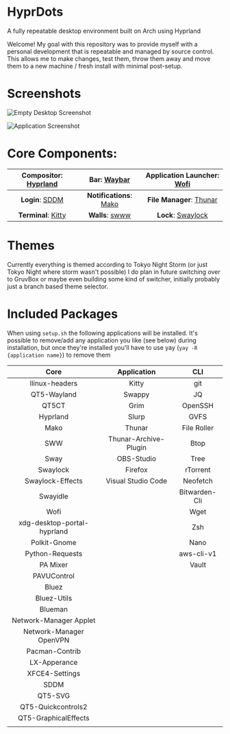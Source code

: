 # HyprDots

A fully repeatable desktop environment built on Arch using Hyprland

Welcome! My goal with this repository was to provide myself with a personal development that is repeatable and managed by source control. This allows me to make changes, test them, throw them away and move them to a new machine / fresh install with minimal post-setup.

# Screenshots

![Empty Desktop Screenshot](https://github.com/markpendlebury/HyprDots/blob/initial/Assets/desktop.png)

![Application Screenshot](https://github.com/markpendlebury/HyprDots/blob/initial/Assets/apps.png)

# Core Components:

|        Compositor: [Hyprland](https://hyprland.org/)       |       Bar: [Waybar](https://github.com/Alexays/Waybar)      |     Application Launcher: [Wofi](https://hg.sr.ht/~scoopta/wofi)    |
| :--------------------------------------------------------: | :---------------------------------------------------------: | :-----------------------------------------------------------------: |
|       **Login**: [SDDM](https://github.com/sddm/sddm)      | **Notifications**: [Mako](https://github.com/emersion/mako) | **File Manager**: [Thunar](https://docs.xfce.org/xfce/thunar/start) |
| **Terminal**: [Kitty](https://github.com/kovidgoyal/kitty) |       **Walls**: [swww](https://github.com/LGFae/swww)      |       **Lock**: [Swaylock](https://github.com/swaywm/swaylock)      |

# Themes

Currently everything is themed according to Tokyo Night Storm (or just Tokyo Night where storm wasn't possible) I do plan in future switching over to GruvBox or maybe even building some kind of switcher, initially probably just a branch based theme selector.

# Included Packages

When using `setup.sh` the following applications will be installed. It's possible to remove/add any application you like (see below) during installation, but once they're installed you'll have to use yay (`yay -R {application name}`) to remove them

|             Core            |      Application      |      CLI      |
| :-------------------------: | :-------------------: | :-----------: |
|        llinux-headers       |         Kitty         |      git      |
|         QT5-Wayland         |         Swappy        |       JQ      |
|            QT5CT            |          Grim         |    OpenSSH    |
|           Hyprland          |         Slurp         |      GVFS     |
|             Mako            |         Thunar        |  File Roller  |
|             SWW             | Thunar-Archive-Plugin |      Btop     |
|             Sway            |       OBS-Studio      |      Tree     |
|           Swaylock          |        Firefox        |    rTorrent   |
|       Swaylock-Effects      |   Visual Studio Code  |    Neofetch   |
|           Swayidle          |                       | Bitwarden-Cli |
|             Wofi            |                       |      Wget     |
| xdg-desktop-portal-hyprland |                       |      Zsh      |
|         Polkit-Gnome        |                       |      Nano     |
|       Python-Requests       |                       |   aws-cli-v1  |
|           PA Mixer          |                       |     Vault     |
|         PAVUControl         |                       |               |
|            Bluez            |                       |               |
|         Bluez-Utils         |                       |               |
|           Blueman           |                       |               |
|    Network-Manager Applet   |                       |               |
|   Network-Manager OpenVPN   |                       |               |
|        Pacman-Contrib       |                       |               |
|         LX-Apperance        |                       |               |
|        XFCE4-Settings       |                       |               |
|             SDDM            |                       |               |
|           QT5-SVG           |                       |               |
|      QT5-Quickcontrols2     |                       |               |
|     QT5-GraphicalEffects    |                       |               |
|                             |                       |               |

